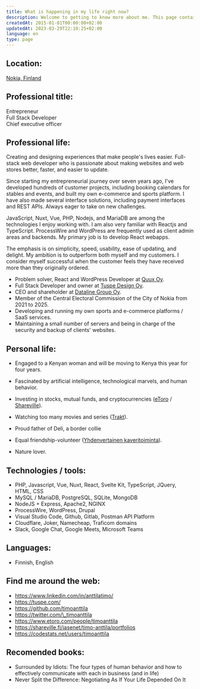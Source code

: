 ```yaml
---
title: What is happening in my life right now?
description: Welcome to getting to know more about me. This page contains a comprehensive list of everything that is currently important to me in my professional and personal life.
createdAt: 2015-01-01T00:00:00+02:00
updatedAt: 2023-03-29T22:10:25+02:00
language: en
type: page
---
```


## Location:

[Nokia, Finland](https://goo.gl/maps/k437LzVrvYzhUvXV9 'Google Maps')

## Professional title:

Entrepreneur  
Full Stack Developer  
Chief executive officer

## Professional life:

Creating and designing experiences that make people's lives easier. Full-stack web developer who is passionate about making websites and web stores better, faster, and easier to update.

Since starting my entrepreneurial journey over seven years ago, I've developed hundreds of customer projects, including booking calendars for stables and events, and built my own e-commerce and sports platform. I have also made several interface solutions, including payment interfaces and REST APIs. Always eager to take on new challenges.

JavaScript, Nuxt, Vue, PHP, Nodejs, and MariaDB are among the technologies I enjoy working with. I am also very familiar with Reactjs and TypeScript. ProcessWire and WordPress are frequently used as client admin areas and backends. My primary job is to develop React webapps.

The emphasis is on simplicity, speed, usability, ease of updating, and delight. My ambition is to outperform both myself and my customers. I consider myself successful when the customer feels they have received more than they originally ordered.

- Problem solver, React and WordPress Developer at [Quux Oy](https://quux.fi/).
- Full Stack Developer and owner at [Tuspe Design Oy](https://tuspe.com/).
- CEO and shareholder at [Dataline Group Oy](https://www.dataline.fi/).
- Member of the Central Electoral Commission of the City of Nokia from 2021 to 2025.
- Developing and running my own sports and e-commerce platforms / SaaS services.
- Maintaining a small number of servers and being in charge of the security and backup of clients' websites.

## Personal life:

- Engaged to a Kenyan woman and will be moving to Kenya this year for four years.
- Fascinated by artificial intelligence, technological marvels, and human behavior.
- Investing in stocks, mutual funds, and cryptocurrencies ([eToro](https://www.etoro.com/people/timoanttila/portfolio) / [Shareville](https://shareville.fi/jasenet/timo-anttila/portfolios)).
- Watching too many movies and series ([Trakt](https://trakt.tv/users/timoanttila)).
- Proud father of Deli, a border collie
- Equal friendship-volunteer ([Yhdenvertainen kaveritoiminta](https://www.tukiliitto.fi/toiminta/yhdenvertainen-kaveritoiminta/)).

- Nature lover.

## Technologies / tools:

- PHP, Javascript, Vue, Nuxt, React, Svelte Kit, TypeScript, JQuery, HTML, CSS
- MySQL / MariaDB, PostgreSQL, SQLite, MongoDB
- NodeJS + Express, Apache2, NGINX
- ProcessWire, WordPress, Drupal
- Visual Studio Code, Github, Gitlab, Postman API Platform
- Cloudflare, Joker, Namecheap, Traficom domains
- Slack, Google Chat, Google Meets, Microsoft Teams

## Languages:

- Finnish, English

## Find me around the web:

- https://www.linkedin.com/in/anttilatimo/
- https://tuspe.com/
- https://github.com/timoanttila
- https://twitter.com/\_timoanttila
- https://www.etoro.com/people/timoanttila
- https://shareville.fi/jasenet/timo-anttila/portfolios
- https://codestats.net/users/timoanttila

## Recomended books:

- Surrounded by Idiots: The four types of human behavior and how to effectively communicate with each in business (and in life)
- Never Split the Difference: Negotiating As If Your Life Depended On It
